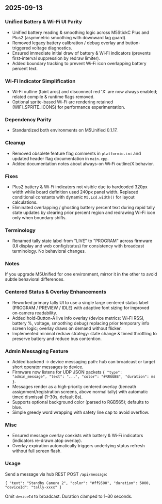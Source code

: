 ## 2025-09-13

### Unified Battery & Wi‑Fi UI Parity
- Unified battery reading & smoothing logic across M5StickC Plus and Plus2 (asymmetric smoothing with downward lag guard).
- Removed legacy battery calibration / debug overlay and button-triggered voltage diagnostics.
- Ensured immediate initial draw of battery & Wi‑Fi indicators (prevents first-interval suppression by redraw limiter).
- Added boundary tracking to prevent Wi‑Fi icon overlapping battery percent text.

### Wi‑Fi Indicator Simplification
- Wi‑Fi outline (faint arcs) and disconnect red 'X' are now always enabled; related compile & runtime flags removed.
- Optional sprite-based Wi‑Fi arc rendering retained (WIFI_SPRITE_ICONS) for performance experimentation.

### Dependency Parity
- Standardized both environments on M5Unified 0.1.17.

### Cleanup
- Removed obsolete feature flag comments in `platformio.ini` and updated header flag documentation in `main.cpp`.
- Added documentation notes about always-on Wi‑Fi outline/X behavior.

### Fixes
- Plus2 battery & Wi‑Fi indicators not visible due to hardcoded 320px width while board definition used 240px panel width. Replaced conditional constants with dynamic `M5.Lcd.width()` for layout calculations.
- Eliminated overlapping / ghosting battery percent text during rapid tally state updates by clearing prior percent region and redrawing Wi‑Fi icon only when boundary shifts.

### Terminology
- Renamed tally state label from "LIVE" to "PROGRAM" across firmware (UI display and web config/status) for consistency with broadcast terminology. No behavioral changes.

### Notes
If you upgrade M5Unified for one environment, mirror it in the other to avoid subtle behavioral differences.

### Centered Status & Overlay Enhancements
- Reworked primary tally UI to use a single large centered status label (PROGRAM / PREVIEW / IDLE) with adaptive font sizing for improved on‑camera readability.
- Added hold-Button-A live info overlay (device metrics: Wi‑Fi RSSI, battery %, voltage, smoothing debug) replacing prior temporary info screen logic; overlay draws on demand without flicker.
- Implemented minimal redraw strategy: state change & timed throttling to preserve battery and reduce bus contention.

### Admin Messaging Feature
- Added backend → device messaging path: hub can broadcast or target short operator messages to device.
- Firmware now listens for UDP JSON packets `{ "type": "admin_message", "text": "...", "color": "#RRGGBB", "duration": ms }`.
- Messages render as a high‑priority centered overlay (beneath assignment/registration screens, above normal tally) with automatic timed dismissal (1–30s, default 8s).
- Supports optional background color (parsed to RGB565); defaults to blue.
- Simple greedy word wrapping with safety line cap to avoid overflow.

### Misc
- Ensured message overlay coexists with battery & Wi‑Fi indicators (indicators re-drawn atop overlay).
- Overlay expiration automatically triggers underlying status refresh without full screen flash.

### Usage
Send a message via hub REST POST `/api/message`:
```
{ "text": "Standby Camera 2", "color": "#ff9500", "duration": 5000, "deviceId": "tally-xxxx" }
```
Omit `deviceId` to broadcast. Duration clamped to 1–30 seconds.

